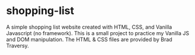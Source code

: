 # shopping-list
A simple shopping list website created with HTML, CSS, and Vanilla Javascript (no framework). This is a small project to practice my Vanilla JS and DOM manipulation. The HTML &amp; CSS files are provided by Brad Traversy.
